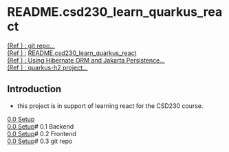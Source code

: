 # README.csd230\_learn\_quarkus\_react

[(Ref ) : git repo…](https://github.com/fcarella/csd230_learn_react_quarkus.git)  
[(Ref ) :](https://docs.google.com/document/d/1DdfN8DQawOVm4fdKn5iTw9n-yqT3bNZ4xWhh9wMdpb8/edit?usp=sharing) [README.csd230\_learn\_quarkus\_react](https://docs.google.com/document/d/1DdfN8DQawOVm4fdKn5iTw9n-yqT3bNZ4xWhh9wMdpb8/edit?usp=sharing)  
[(Ref ) : Using Hibernate ORM and Jakarta Persistence...](https://quarkus.io/guides/hibernate-orm)   
[(Ref ) : quarkus-h2 project...](https://github.com/CodeWithJuancho/Quarkus-H2/tree/master) 

## Introduction

- this project is in support of learning react for the CSD230 course.

[0.0 Setup](https://docs.google.com/document/d/1Ujyg9mL1aFOaH0RNEfFDiE5sagRL8onpoOnVI_n67zE/edit?usp=sharing)  
[0.0 Setup](https://docs.google.com/document/d/1Ujyg9mL1aFOaH0RNEfFDiE5sagRL8onpoOnVI_n67zE/edit?tab=t.0#bookmark=id.gtzrb8wm527i)\# 0.1 Backend  
[0.0 Setup](https://docs.google.com/document/d/1Ujyg9mL1aFOaH0RNEfFDiE5sagRL8onpoOnVI_n67zE/edit?tab=t.0#bookmark=id.a1ncpz5w32z4)\# 0.2 Frontend  
[0.0 Setup](https://docs.google.com/document/d/1Ujyg9mL1aFOaH0RNEfFDiE5sagRL8onpoOnVI_n67zE/edit?tab=t.0#bookmark=id.8ia04n19amug)\# 0.3 git repo

